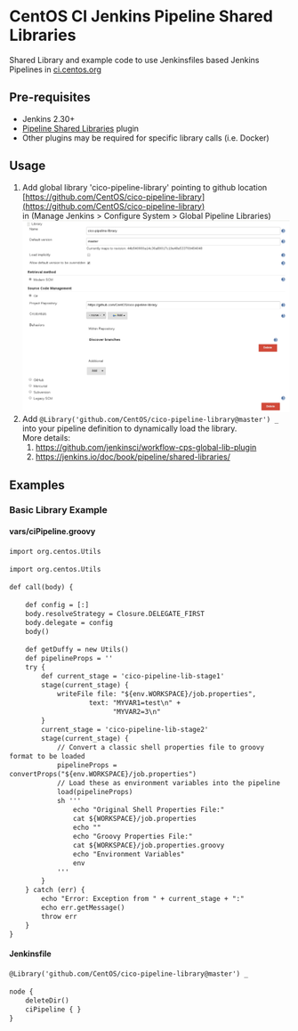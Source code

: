 # CentOS CI Jenkins Pipeline Shared Libraries

Shared Library and example code to use Jenkinsfiles based Jenkins Pipelines in 
[ci.centos.org](https://ci.centos.org)

## Pre-requisites 

* Jenkins 2.30+
* [Pipeline Shared Libraries](https://github.com/jenkinsci/workflow-cps-global-lib-plugin) plugin
* Other plugins may be required for specific library calls (i.e. Docker)

## Usage

1. Add global library 'cico-pipeline-library' pointing to github location [https://github.com/CentOS/cico-pipeline-library](https://github.com/CentOS/cico-pipeline-library) <br> 
   in (Manage Jenkins > Configure System > Global Pipeline Libraries)
   ![cico-pipeline-library-config](cico-pipeline-library-config.png)
2. Add `@Library('github.com/CentOS/cico-pipeline-library@master') _` 
   into your pipeline definition to dynamically load the library. <br>
   More details: 
   1. https://github.com/jenkinsci/workflow-cps-global-lib-plugin
   2. https://jenkins.io/doc/book/pipeline/shared-libraries/
   

## Examples

### Basic Library Example

#### vars/ciPipeline.groovy
```
import org.centos.Utils

import org.centos.Utils

def call(body) {

    def config = [:]
    body.resolveStrategy = Closure.DELEGATE_FIRST
    body.delegate = config
    body()

    def getDuffy = new Utils()
    def pipelineProps = ''
    try {
        def current_stage = 'cico-pipeline-lib-stage1'
        stage(current_stage) {
            writeFile file: "${env.WORKSPACE}/job.properties",
                    text: "MYVAR1=test\n" +
                          "MYVAR2=3\n"
        }
        current_stage = 'cico-pipeline-lib-stage2'
        stage(current_stage) {
            // Convert a classic shell properties file to groovy format to be loaded
            pipelineProps = convertProps("${env.WORKSPACE}/job.properties")
            // Load these as environment variables into the pipeline
            load(pipelineProps)
            sh '''
                echo "Original Shell Properties File:"
                cat ${WORKSPACE}/job.properties
                echo ""
                echo "Groovy Properties File:"
                cat ${WORKSPACE}/job.properties.groovy
                echo "Environment Variables"
                env
            '''
        }
    } catch (err) {
        echo "Error: Exception from " + current_stage + ":"
        echo err.getMessage()
        throw err
    }
}
```

#### Jenkinsfile
```
@Library('github.com/CentOS/cico-pipeline-library@master') _

node {
    deleteDir()
    ciPipeline { }
}
```